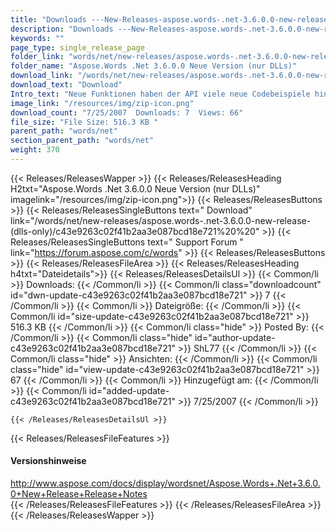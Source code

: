 ```yaml
---
title: "Downloads ---New-Releases-aspose.words-.net-3.6.0.0-new-release-(nur-dlls) . "
description: "Downloads ---New-Releases-aspose.words-.net-3.6.0.0-new-release-(nur-dlls) ." 
keywords: "" 
page_type: single_release_page
folder_link: "words/net/new-releases/aspose.words-.net-3.6.0.0-new-release-(dlls-only)/"
folder_name: "Aspose.Words .Net 3.6.0.0 Neue Version (nur DLLs)"
download_link: "/words/net/new-releases/aspose.words-.net-3.6.0.0-new-release-(dlls-only)/c43e9263c02f41b2aa3e087bcd18e721"
download_text: "Download"
Intro_text: "Neue Funktionen haben der API viele neue Codebeispiele hinzugefügt. Sowohl in C# als auch in VB.N..."
image_link: "/resources/img/zip-icon.png"
download_count: "7/25/2007  Downloads: 7  Views: 66"
file_size: "File Size: 516.3 KB "
parent_path: "words/net"
section_parent_path: "words/net"
weight: 370
---
```


{{< Releases/ReleasesWapper >}}
  {{< Releases/ReleasesHeading H2txt="Aspose.Words .Net 3.6.0.0 Neue Version (nur DLLs)" imagelink="/resources/img/zip-icon.png">}}
  {{< Releases/ReleasesButtons >}}
    {{< Releases/ReleasesSingleButtons text=" Download" link="/words/net/new-releases/aspose.words-.net-3.6.0.0-new-release-(dlls-only)/c43e9263c02f41b2aa3e087bcd18e721%20%20" >}}
    {{< Releases/ReleasesSingleButtons text=" Support Forum " link="https://forum.aspose.com/c/words" >}}
  {{< Releases/ReleasesButtons >}}
  {{< Releases/ReleasesFileArea >}}
    {{< Releases/ReleasesHeading h4txt="Dateidetails">}}
    {{< Releases/ReleasesDetailsUl >}}
            {{< Common/li >}} Downloads: {{< /Common/li >}}
      {{< Common/li class="downloadcount" id="dwn-update-c43e9263c02f41b2aa3e087bcd18e721" >}} 7 {{< /Common/li >}}
      {{< Common/li >}} Dateigröße: {{< /Common/li >}}
      {{< Common/li id="size-update-c43e9263c02f41b2aa3e087bcd18e721" >}} 516.3 KB {{< /Common/li >}} 
      {{< Common/li  class="hide" >}} Posted By: {{< /Common/li >}} 
      {{< Common/li class="hide" id="author-update-c43e9263c02f41b2aa3e087bcd18e721" >}} ShL77 {{< /Common/li >}}
      {{< Common/li class="hide" >}} Ansichten: {{< /Common/li >}}
      {{< Common/li class="hide" id="view-update-c43e9263c02f41b2aa3e087bcd18e721" >}} 67 {{< /Common/li >}}
      {{< Common/li >}} Hinzugefügt am: {{< /Common/li >}}
      {{< Common/li id="added-update-c43e9263c02f41b2aa3e087bcd18e721" >}} 7/25/2007 {{< /Common/li >}} 

    {{< /Releases/ReleasesDetailsUl >}}

  {{< Releases/ReleasesFileFeatures >}}
      <h4>Versionshinweise</h4><div> <a href="http://www.aspose.com/docs/display/wordsnet/Aspose.Words+.Net+3.6.0.0+New+Release+Release+Notes">http://www.aspose.com/docs/display/wordsnet/Aspose.Words+.Net+3.6.0.0+New+Release+Release+Notes</a></div>
  {{< /Releases/ReleasesFileFeatures >}}
 {{< /Releases/ReleasesFileArea >}}
{{< /Releases/ReleasesWapper >}}



